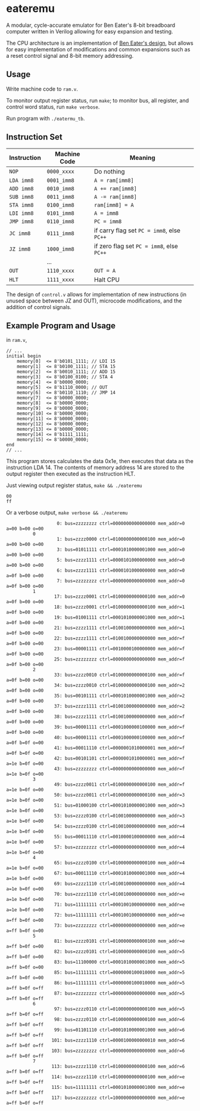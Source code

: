 # eateremu
A modular, cycle-accurate emulator for Ben Eater's 8-bit breadboard computer written in Verilog allowing for easy expansion and testing.

The CPU architecture is an implementation of [Ben Eater's design](https://eater.net/8bit), but allows for easy implementation of modifications and common expansions such as a reset control signal and 8-bit memory addressing.

## Usage
Write machine code to `ram.v`.

To monitor output register status, run `make`; to monitor bus, all register, and control word status, run `make verbose`.

Run program with `./eatermu_tb`.

## Instruction Set
| Instruction | Machine Code | Meaning |
| ----------- | ------------ | ------- |
| `NOP`       | `0000_xxxx` | Do nothing |
| `LDA imm8`  | `0001_imm8` | `A = ram[imm8]` |
| `ADD imm8`  | `0010_imm8` | `A += ram[imm8]` |
| `SUB imm8`  | `0011_imm8` | `A -= ram[imm8]` |
| `STA imm8`  | `0100_imm8` | `ram[imm8] = A` |
| `LDI imm8`  | `0101_imm8` | `A = imm8` |
| `JMP imm8`  | `0110_imm8` | `PC = imm8` |
| `JC imm8`   | `0111_imm8` | if carry flag set `PC = imm8`, else `PC++` |
| `JZ imm8`   | `1000_imm8` | if zero flag set `PC = imm8`, else `PC++` |
|             | ...          |
| `OUT`       | `1110_xxxx` | `OUT = A` |
| `HLT`       | `1111_xxxx` | Halt CPU |

The design of `control.v` allows for implementation of new instructions (in unused space
between JZ and OUT), microcode modifications, and the addition of control signals.

## Example Program and Usage
in `ram.v`,
```
// ...
initial begin
    memory[0]  <= 8'b0101_1111; // LDI 15
    memory[1]  <= 8'b0100_1111; // STA 15
    memory[2]  <= 8'b0010_1111; // ADD 15
    memory[3]  <= 8'b0100_0100; // STA 4
    memory[4]  <= 8'b0000_0000;
    memory[5]  <= 8'b1110_0000; // OUT
    memory[6]  <= 8'b0110_1110; // JMP 14
    memory[7]  <= 8'b0000_0000;
    memory[8]  <= 8'b0000_0000;
    memory[9]  <= 8'b0000_0000;
    memory[10] <= 8'b0000_0000;
    memory[11] <= 8'b0000_0000;
    memory[12] <= 8'b0000_0000;
    memory[13] <= 8'b0000_0000;
    memory[14] <= 8'b1111_1111;
    memory[15] <= 8'b0000_0000;
end
// ...
```

This program stores calculates the data 0x1e, then executes that data as the instruction LDA 14.
The contents of memory address 14 are stored to the output register then executed as the instruction HLT.

Just viewing output register status, `make && ./eateremu`

```
00
ff
```

Or a verbose output, `make verbose && ./eateremu`
```
                   0: bus=zzzzzzzz ctrl=0000000000000000 mem_addr=0 a=00 b=00 o=00
          0
                   1: bus=zzzz0000 ctrl=0100000000000100 mem_addr=0 a=00 b=00 o=00
                   3: bus=01011111 ctrl=0001010000001000 mem_addr=0 a=00 b=00 o=00
                   5: bus=zzzz1111 ctrl=0000101000000000 mem_addr=0 a=00 b=00 o=00
                   6: bus=zzzz1111 ctrl=0000101000000000 mem_addr=0 a=0f b=00 o=00
                   7: bus=zzzzzzzz ctrl=0000000000000000 mem_addr=0 a=0f b=00 o=00
          1
                  17: bus=zzzz0001 ctrl=0100000000000100 mem_addr=0 a=0f b=00 o=00
                  18: bus=zzzz0001 ctrl=0100000000000100 mem_addr=1 a=0f b=00 o=00
                  19: bus=01001111 ctrl=0001010000001000 mem_addr=1 a=0f b=00 o=00
                  21: bus=zzzz1111 ctrl=0100100000000000 mem_addr=1 a=0f b=00 o=00
                  22: bus=zzzz1111 ctrl=0100100000000000 mem_addr=f a=0f b=00 o=00
                  23: bus=00001111 ctrl=0010000100000000 mem_addr=f a=0f b=00 o=00
                  25: bus=zzzzzzzz ctrl=0000000000000000 mem_addr=f a=0f b=00 o=00
          2
                  33: bus=zzzz0010 ctrl=0100000000000100 mem_addr=f a=0f b=00 o=00
                  34: bus=zzzz0010 ctrl=0100000000000100 mem_addr=2 a=0f b=00 o=00
                  35: bus=00101111 ctrl=0001010000001000 mem_addr=2 a=0f b=00 o=00
                  37: bus=zzzz1111 ctrl=0100100000000000 mem_addr=2 a=0f b=00 o=00
                  38: bus=zzzz1111 ctrl=0100100000000000 mem_addr=f a=0f b=00 o=00
                  39: bus=00001111 ctrl=0001000000100000 mem_addr=f a=0f b=00 o=00
                  40: bus=00001111 ctrl=0001000000100000 mem_addr=f a=0f b=0f o=00
                  41: bus=00011110 ctrl=0000001010000001 mem_addr=f a=0f b=0f o=00
                  42: bus=00101101 ctrl=0000001010000001 mem_addr=f a=1e b=0f o=00
                  43: bus=zzzzzzzz ctrl=0000000000000000 mem_addr=f a=1e b=0f o=00
          3
                  49: bus=zzzz0011 ctrl=0100000000000100 mem_addr=f a=1e b=0f o=00
                  50: bus=zzzz0011 ctrl=0100000000000100 mem_addr=3 a=1e b=0f o=00
                  51: bus=01000100 ctrl=0001010000001000 mem_addr=3 a=1e b=0f o=00
                  53: bus=zzzz0100 ctrl=0100100000000000 mem_addr=3 a=1e b=0f o=00
                  54: bus=zzzz0100 ctrl=0100100000000000 mem_addr=4 a=1e b=0f o=00
                  55: bus=00011110 ctrl=0010000100000000 mem_addr=4 a=1e b=0f o=00
                  57: bus=zzzzzzzz ctrl=0000000000000000 mem_addr=4 a=1e b=0f o=00
          4
                  65: bus=zzzz0100 ctrl=0100000000000100 mem_addr=4 a=1e b=0f o=00
                  67: bus=00011110 ctrl=0001010000001000 mem_addr=4 a=1e b=0f o=00
                  69: bus=zzzz1110 ctrl=0100100000000000 mem_addr=4 a=1e b=0f o=00
                  70: bus=zzzz1110 ctrl=0100100000000000 mem_addr=e a=1e b=0f o=00
                  71: bus=11111111 ctrl=0001001000000000 mem_addr=e a=1e b=0f o=00
                  72: bus=11111111 ctrl=0001001000000000 mem_addr=e a=ff b=0f o=00
                  73: bus=zzzzzzzz ctrl=0000000000000000 mem_addr=e a=ff b=0f o=00
          5
                  81: bus=zzzz0101 ctrl=0100000000000100 mem_addr=e a=ff b=0f o=00
                  82: bus=zzzz0101 ctrl=0100000000000100 mem_addr=5 a=ff b=0f o=00
                  83: bus=11100000 ctrl=0001010000001000 mem_addr=5 a=ff b=0f o=00
                  85: bus=11111111 ctrl=0000000100010000 mem_addr=5 a=ff b=0f o=00
                  86: bus=11111111 ctrl=0000000100010000 mem_addr=5 a=ff b=0f o=ff
                  87: bus=zzzzzzzz ctrl=0000000000000000 mem_addr=5 a=ff b=0f o=ff
          6
                  97: bus=zzzz0110 ctrl=0100000000000100 mem_addr=5 a=ff b=0f o=ff
                  98: bus=zzzz0110 ctrl=0100000000000100 mem_addr=6 a=ff b=0f o=ff
                  99: bus=01101110 ctrl=0001010000001000 mem_addr=6 a=ff b=0f o=ff
                 101: bus=zzzz1110 ctrl=0000100000000010 mem_addr=6 a=ff b=0f o=ff
                 103: bus=zzzzzzzz ctrl=0000000000000000 mem_addr=6 a=ff b=0f o=ff
          7
                 113: bus=zzzz1110 ctrl=0100000000000100 mem_addr=6 a=ff b=0f o=ff
                 114: bus=zzzz1110 ctrl=0100000000000100 mem_addr=e a=ff b=0f o=ff
                 115: bus=11111111 ctrl=0001010000001000 mem_addr=e a=ff b=0f o=ff
                 117: bus=zzzzzzzz ctrl=1000000000000000 mem_addr=e a=ff b=0f o=ff
```
